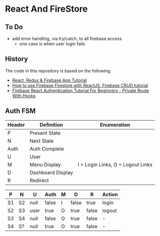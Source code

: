 # React And FireStore

## To Do

- add error handling, via try/catch, to all firebase access
  - one case is when user login fails

## History

The code in this repository is based on the following.

- [React, Redux & Firebase App Tutorial](https://www.youtube.com/watch?v=h9enkZBFCyA&list=PL4cUxeGkcC9iWstfXntcj8f-dFZ4UtlN3&index=2)
- [How to use Firebase Firestore with ReactJS. Firebase CRUD tutorial](https://www.youtube.com/watch?v=yyo_TcZCrS4&feature=youtu.be)
- [Firebase React Authentication Tutorial For Beginners - Private Route With Hooks](https://www.youtube.com/watch?v=unr4s3jd9qA)

## Auth FSM

| Header | Definition        | Enumeration                       |
| ------ | ----------------- | --------------------------------- |
| P      | Present State     |
| N      | Next State        |
| Auth   | Auth Complete     |
| U      | User              |
| M      | Menu Display      | I = Login Links, O = Logout Links |
| D      | Dashboard Display |
| R      | Redirect          |

| P   | N   | U    | Auth  | M   | D     | R     | Action |
| --- | --- | ---- | ----- | --- | ----- | ----- | ------ |
| S1  | S2  | null | false | I   | false | true  | login  |
| S2  | S3  | user | true  | O   | true  | false | logout |
| S3  | S4  | null | false | O   | true  | false | -      |
| S4  | S?  | null | true  | O   | true  | false | -      |
